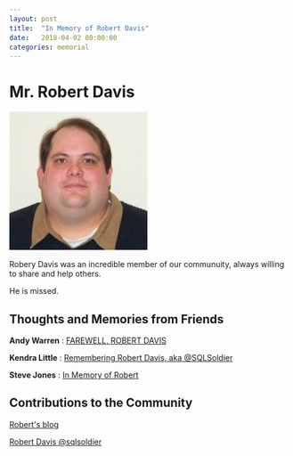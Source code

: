 ```yaml
---
layout: post
title:  "In Memory of Robert Davis"
date:   2018-04-02 00:00:00
categories: memorial
---
```

# Mr. Robert Davis
![Robert Davis <](/assets/images/robertdavis.jpg)

Robery Davis was an incredible member of our communuity, always willing to share and help others. 

He is missed.

## Thoughts and Memories from Friends

__Andy Warren__ : [FAREWELL, ROBERT DAVIS](https://sqlandy.com/2018/04/04/farewell-robert-davis/)

__Kendra Little__ : [Remembering Robert Davis, aka @SQLSoldier](https://littlekendra.com/2018/04/03/remembering-robert-davis-aka-sqlsoldier/)

__Steve Jones__ : [In Memory of Robert](https://voiceofthedba.com/2018/04/05/in-memory-of-robert/)

## Contributions to the Community

[Robert's blog](https://sqlstudies.com/)

[Robert Davis @sqlsoldier](https://twitter.com/sqlsoldier)